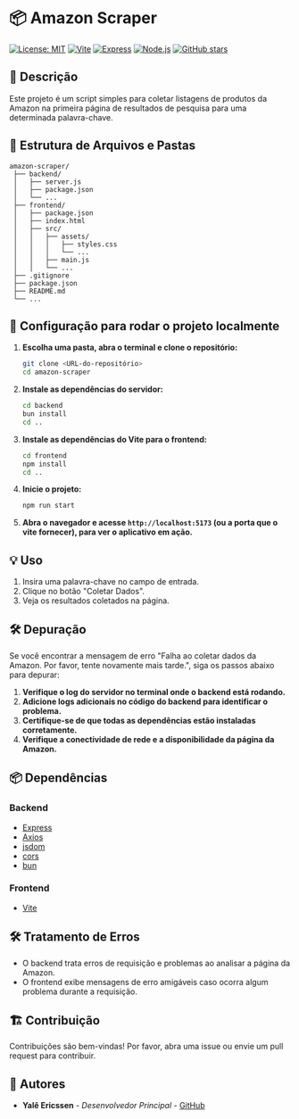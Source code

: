 # 📦 Amazon Scraper

[![License: MIT](https://img.shields.io/badge/License-MIT-yellow.svg)](https://opensource.org/licenses/MIT)
[![Vite](https://img.shields.io/badge/vite-2.9.9-brightgreen.svg)](https://vitejs.dev/)
[![Express](https://img.shields.io/badge/express-4.18.1-blue.svg)](https://expressjs.com/)
[![Node.js](https://img.shields.io/badge/node.js-14.17.0-green.svg)](https://nodejs.org/)
[![GitHub stars](https://img.shields.io/github/stars/ericssendelima/amazon-scraper.svg?style=social&label=Star)](https://github.com/ericssendelima/amazon-scraper)

## 📝 Descrição
Este projeto é um script simples para coletar listagens de produtos da Amazon na primeira página de resultados de pesquisa para uma determinada palavra-chave.

## 📂 Estrutura de Arquivos e Pastas

```plaintext
amazon-scraper/
 ├── backend/
 │   ├── server.js
 │   ├── package.json
 │   └── ...
 ├── frontend/
 │   ├── package.json
 │   ├── index.html
 │   ├── src/
 │   │   ├── assets/
 │   │   │   ├── styles.css
 │   │   │   └── ...
 │   │   ├── main.js
 │   │   └── ...
 ├── .gitignore
 ├── package.json
 ├── README.md
 └── ...
```

## 🚀 Configuração para rodar o projeto localmente

1. **Escolha uma pasta, abra o terminal e clone o repositório:**
   ```bash
   git clone <URL-do-repositório>
   cd amazon-scraper
   ```

2. **Instale as dependências do servidor:**
   ```bash
   cd backend
   bun install
   cd ..
   ```

3. **Instale as dependências do Vite para o frontend:**
   ```bash
   cd frontend
   npm install
   cd ..
   ```

4. **Inicie o projeto:**
   ```bash
   npm run start
   ```

6. **Abra o navegador e acesse `http://localhost:5173` (ou a porta que o vite fornecer), para ver o aplicativo em ação.**

## 💡 Uso

1. Insira uma palavra-chave no campo de entrada.
2. Clique no botão "Coletar Dados".
3. Veja os resultados coletados na página.

## 🛠️ Depuração

Se você encontrar a mensagem de erro "Falha ao coletar dados da Amazon. Por favor, tente novamente mais tarde.", siga os passos abaixo para depurar:

1. **Verifique o log do servidor no terminal onde o backend está rodando.**
2. **Adicione logs adicionais no código do backend para identificar o problema.**
3. **Certifique-se de que todas as dependências estão instaladas corretamente.**
4. **Verifique a conectividade de rede e a disponibilidade da página da Amazon.**

## 📦 Dependências

### Backend
- [Express](https://expressjs.com/)
- [Axios](https://axios-http.com/)
- [jsdom](https://github.com/jsdom/jsdom)
- [cors](https://github.com/expressjs/cors)
- [bun](https://bun.sh/)

### Frontend
- [Vite](https://vitejs.dev/)

## 🛠️ Tratamento de Erros
- O backend trata erros de requisição e problemas ao analisar a página da Amazon.
- O frontend exibe mensagens de erro amigáveis caso ocorra algum problema durante a requisição.

## 🏗️ Contribuição
Contribuições são bem-vindas! Por favor, abra uma issue ou envie um pull request para contribuir.

## 👥 Autores
- **Yalê Ericssen** - *Desenvolvedor Principal* - [GitHub](https://github.com/ericssendelima)
